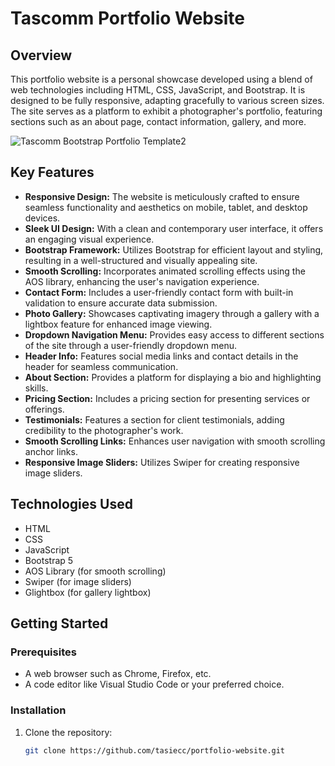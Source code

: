 # Tascomm Portfolio Website

## Overview

This portfolio website is a personal showcase developed using a blend of web technologies including HTML, CSS, JavaScript, and Bootstrap. It is designed to be fully responsive, adapting gracefully to various screen sizes. The site serves as a platform to exhibit a photographer's portfolio, featuring sections such as an about page, contact information, gallery, and more.

![Tascomm Bootstrap Portfolio Template2](https://github.com/tasiecc/portfolio/assets/64579151/06efc1a4-6711-4aa8-96f7-9515677a3f95)


## Key Features

- **Responsive Design:** The website is meticulously crafted to ensure seamless functionality and aesthetics on mobile, tablet, and desktop devices.
- **Sleek UI Design:** With a clean and contemporary user interface, it offers an engaging visual experience.
- **Bootstrap Framework:** Utilizes Bootstrap for efficient layout and styling, resulting in a well-structured and visually appealing site.
- **Smooth Scrolling:** Incorporates animated scrolling effects using the AOS library, enhancing the user's navigation experience.
- **Contact Form:** Includes a user-friendly contact form with built-in validation to ensure accurate data submission.
- **Photo Gallery:** Showcases captivating imagery through a gallery with a lightbox feature for enhanced image viewing.
- **Dropdown Navigation Menu:** Provides easy access to different sections of the site through a user-friendly dropdown menu.
- **Header Info:** Features social media links and contact details in the header for seamless communication.
- **About Section:** Provides a platform for displaying a bio and highlighting skills.
- **Pricing Section:** Includes a pricing section for presenting services or offerings.
- **Testimonials:** Features a section for client testimonials, adding credibility to the photographer's work.
- **Smooth Scrolling Links:** Enhances user navigation with smooth scrolling anchor links.
- **Responsive Image Sliders:** Utilizes Swiper for creating responsive image sliders.

## Technologies Used

- HTML
- CSS
- JavaScript
- Bootstrap 5
- AOS Library (for smooth scrolling)
- Swiper (for image sliders)
- Glightbox (for gallery lightbox)

## Getting Started

### Prerequisites

- A web browser such as Chrome, Firefox, etc.
- A code editor like Visual Studio Code or your preferred choice.

### Installation

1. Clone the repository:

   ```sh
   git clone https://github.com/tasiecc/portfolio-website.git


